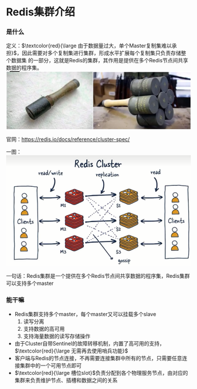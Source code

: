 # Redis集群介绍

### 是什么

定义：$\textcolor{red}{\large 由于数据量过大，单个Master复制集难以承担}$，因此需要对多个复制集进行集群，形成水平扩展每个复制集只负责存储整个数据集
的一部分，这就是Redis的集群，其作用是提供在多个Redis节点间共享数据的程序集。![](images/1.Redis集群定义.jpg)

官网：https://redis.io/docs/reference/cluster-spec/

一图：![](images/2.redis集群图.jpg)

一句话：Redis集群是一个提供在多个Redis节点间共享数据的程序集，Redis集群可以支持多个master

### 能干嘛

- Redis集群支持多个master，每个master又可以挂载多个slave
  1. 读写分离
  2. 支持数据的高可用
  3. 支持海量数据的读写存储操作
- 由于Cluster自带Sentinel的故障转移机制，内置了高可用的支持，$\textcolor{red}{\large 无需再去使用哨兵功能}$
- 客户端与Redis的节点连接，不再需要连接集群中所有的节点，只需要任意连接集群中的一个可用节点即可
- $\textcolor{red}{\large 槽位slot}$负责分配到各个物理服务节点，由对应的集群来负责维护节点、插槽和数据之间的关系


